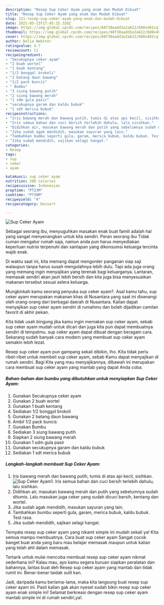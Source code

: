 ```yaml
---
description: "Resep Sup Ceker Ayam yang enak dan Mudah Dibuat"
title: "Resep Sup Ceker Ayam yang enak dan Mudah Dibuat"
slug: 121-resep-sup-ceker-ayam-yang-enak-dan-mudah-dibuat
date: 2021-05-23T17:45:15.326Z
image: https://img-global.cpcdn.com/recipes/68f30aadd1e2a622/680x482cq70/sup-ceker-ayam-foto-resep-utama.jpg
thumbnail: https://img-global.cpcdn.com/recipes/68f30aadd1e2a622/680x482cq70/sup-ceker-ayam-foto-resep-utama.jpg
cover: https://img-global.cpcdn.com/recipes/68f30aadd1e2a622/680x482cq70/sup-ceker-ayam-foto-resep-utama.jpg
author: Delia Webster
ratingvalue: 4.7
reviewcount: 11
recipeingredient:
- "Secukupnya ceker ayam"
- "2 buah wortel"
- "1 buah kentang"
- "1/2 bonggol brokoli"
- "2 batang daun bawang"
- "1/2 pack buncis"
- " Bumbu"
- "3 siung bawang putih"
- "2 siung bawang merah"
- "1 sdm gula pasir"
- "secukupnya garam dan kaldu bubuk"
- "1 sdt merica bubuk"
recipeinstructions:
- "Iris bawang merah dan bawang putih, tumis di atas api kecil, sisihkan."
- "Iris semua bahan dan cuci bersih terlebih dahulu, lalu sisihkan."
- "Didihkan air, masukan bawang merah dan putih yang sebelumnya sudah ditumis. Lalu masukan juga ceker yang sudah dicuci bersih, kentang dan wortel."
- "Jika sudah agak mendidih, masukan sayuran yang lain."
- "Tambahkan bumbu seperti gula, garam, merica bubuk, kaldu bubuk. Test rasa."
- "Jika sudah mendidih, sajikan selagi hangat."
categories:
- Resep
tags:
- sup
- ceker
- ayam

katakunci: sup ceker ayam 
nutrition: 208 calories
recipecuisine: Indonesian
preptime: "PT23M"
cooktime: "PT30M"
recipeyield: "4"
recipecategory: Dessert

---
```



![Sup Ceker Ayam](https://img-global.cpcdn.com/recipes/68f30aadd1e2a622/680x482cq70/sup-ceker-ayam-foto-resep-utama.jpg)

Sebagai seorang ibu, menyuguhkan masakan enak buat famili adalah hal yang sangat menyenangkan untuk kita sendiri. Peran seorang ibu Tidak cuman mengatur rumah saja, namun anda pun harus menyediakan keperluan nutrisi terpenuhi dan santapan yang dikonsumsi keluarga tercinta wajib enak.

Di waktu  saat ini, kita memang dapat mengorder panganan siap saji walaupun tanpa harus susah mengolahnya lebih dulu. Tapi ada juga orang yang memang ingin menyajikan yang terenak bagi keluarganya. Lantaran, memasak sendiri akan jauh lebih bersih dan kita juga bisa menyesuaikan makanan tersebut sesuai selera keluarga. 



Mungkinkah kamu seorang penyuka sup ceker ayam?. Asal kamu tahu, sup ceker ayam merupakan makanan khas di Nusantara yang saat ini disenangi oleh orang-orang dari berbagai daerah di Nusantara. Kalian dapat menyajikan sup ceker ayam sendiri di rumahmu dan boleh dijadikan camilan favorit di akhir pekan.

Kita tidak usah bingung jika kamu ingin memakan sup ceker ayam, sebab sup ceker ayam mudah untuk dicari dan juga kita pun dapat membuatnya sendiri di tempatmu. sup ceker ayam dapat dibuat dengan beragam cara. Sekarang sudah banyak cara modern yang membuat sup ceker ayam semakin lebih lezat.

Resep sup ceker ayam pun gampang sekali dibikin, lho. Kita tidak perlu ribet-ribet untuk membeli sup ceker ayam, sebab Kamu dapat menyajikan di rumah sendiri. Bagi Kita yang mau menyajikannya, dibawah ini merupakan cara membuat sup ceker ayam yang mantab yang dapat Anda coba.

<!--inarticleads1-->

##### Bahan-bahan dan bumbu yang dibutuhkan untuk menyiapkan Sup Ceker Ayam:

1. Gunakan Secukupnya ceker ayam
1. Gunakan 2 buah wortel
1. Gunakan 1 buah kentang
1. Sediakan 1/2 bonggol brokoli
1. Gunakan 2 batang daun bawang
1. Ambil 1/2 pack buncis
1. Gunakan  Bumbu
1. Sediakan 3 siung bawang putih
1. Siapkan 2 siung bawang merah
1. Gunakan 1 sdm gula pasir
1. Gunakan secukupnya garam dan kaldu bubuk
1. Sediakan 1 sdt merica bubuk




<!--inarticleads2-->

##### Langkah-langkah membuat Sup Ceker Ayam:

1. Iris bawang merah dan bawang putih, tumis di atas api kecil, sisihkan.
<img src="https://img-global.cpcdn.com/steps/fa31b8752dc1332a/160x128cq70/sup-ceker-ayam-langkah-memasak-1-foto.jpg" alt="Sup Ceker Ayam">1. Iris semua bahan dan cuci bersih terlebih dahulu, lalu sisihkan.
1. Didihkan air, masukan bawang merah dan putih yang sebelumnya sudah ditumis. Lalu masukan juga ceker yang sudah dicuci bersih, kentang dan wortel.
1. Jika sudah agak mendidih, masukan sayuran yang lain.
1. Tambahkan bumbu seperti gula, garam, merica bubuk, kaldu bubuk. Test rasa.
1. Jika sudah mendidih, sajikan selagi hangat.




Ternyata resep sup ceker ayam yang nikamt simple ini mudah sekali ya! Kita semua mampu membuatnya. Cara buat sup ceker ayam Sangat cocok banget buat anda yang baru mau belajar memasak maupun untuk kalian yang telah ahli dalam memasak.

Tertarik untuk mulai mencoba membuat resep sup ceker ayam nikmat sederhana ini? Kalau mau, ayo kamu segera buruan siapkan peralatan dan bahannya, lantas buat deh Resep sup ceker ayam yang mantab dan tidak rumit ini. Benar-benar taidak sulit kan. 

Jadi, daripada kamu berlama-lama, maka kita langsung buat resep sup ceker ayam ini. Pasti kalian gak akan nyesel sudah bikin resep sup ceker ayam enak simple ini! Selamat berkreasi dengan resep sup ceker ayam mantab simple ini di rumah sendiri,ya!.

